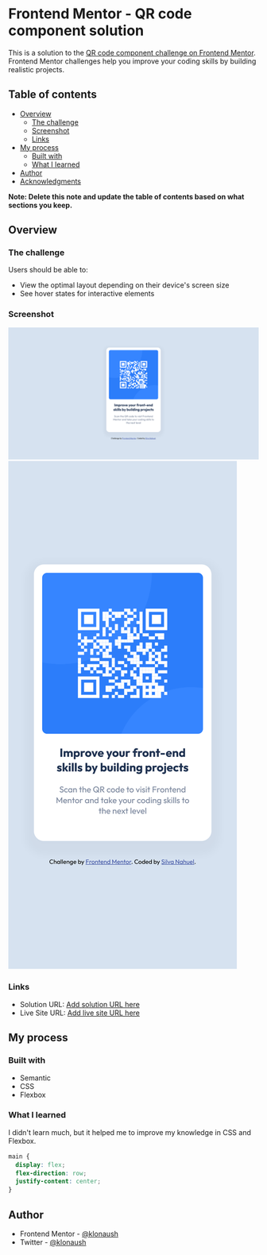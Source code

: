 # Frontend Mentor - QR code component solution

This is a solution to the [QR code component challenge on Frontend Mentor](https://www.frontendmentor.io/challenges/qr-code-component-iux_sIO_H). Frontend Mentor challenges help you improve your coding skills by building realistic projects. 

## Table of contents

- [Overview](#overview)
  - [The challenge](#the-challenge)
  - [Screenshot](#screenshot)
  - [Links](#links)
- [My process](#my-process)
  - [Built with](#built-with)
  - [What I learned](#what-i-learned)
- [Author](#author)
- [Acknowledgments](#acknowledgments)

**Note: Delete this note and update the table of contents based on what sections you keep.**

## Overview

### The challenge

Users should be able to:

- View the optimal layout depending on their device's screen size
- See hover states for interactive elements

### Screenshot

![Alt text](./design/screenshot.png)
![Alt text](./design/screenshot2.png)

### Links

- Solution URL: [Add solution URL here](https://www.frontendmentor.io/solutions/qr-code-using-css-flexbox-ZT55tELH3J)
- Live Site URL: [Add live site URL here](https://klonaush.github.io/qr-code-component/)

## My process

### Built with

- Semantic
- CSS
- Flexbox


### What I learned

I didn't learn much, but it helped me to improve my knowledge in CSS and Flexbox.

```css
main {
  display: flex;
  flex-direction: row;
  justify-content: center;
}
```

## Author

- Frontend Mentor - [@klonaush](https://www.frontendmentor.io/profile/klonaush)
- Twitter - [@klonaush](https://www.twitter.com/klonaush)
